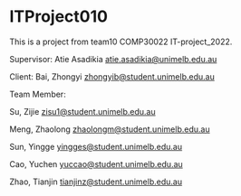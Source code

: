 # ITProject010
This is a project from team10 COMP30022 IT-project_2022.

Supervisor: Atie Asadikia   atie.asadikia@unimelb.edu.au

Client: 	Bai, Zhongyi		  zhongyib@student.unimelb.edu.au


Team Member:

Su, Zijie zisu1@student.unimelb.edu.au

Meng, Zhaolong  zhaolongm@student.unimelb.edu.au

Sun, Yingge yingges@student.unimelb.edu.au

Cao, Yuchen yuccao@student.unimelb.edu.au

Zhao, Tianjin tianjinz@student.unimelb.edu.au
